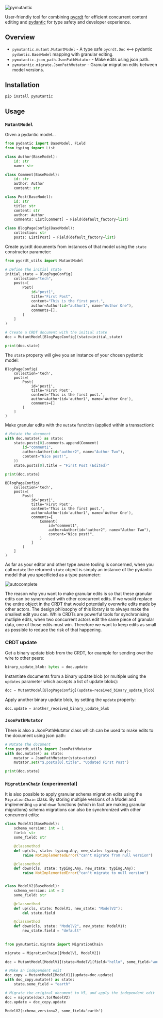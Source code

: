![pymutantic](logo.png)

User-friendly tool for combining [pycrdt](https://github.com/jupyter-server/pycrdt) for efficient concurrent content editing and [pydantic](https://docs.pydantic.dev/latest/) for type safety and developer experience.

## Overview

* `pymutantic.mutant.MutantModel` - A type safe `pycrdt.Doc` ⟷ pydantic `pydantic.BaseModel` mapping with granular editing.
* `pymutantic.json_path.JsonPathMutator` - Make edits using json path.
* `pymutantic.migrate.JsonPathMutator` - Granular migration edits between model versions.

## Installation

```bash
pip install pymutantic
```

## Usage

### `MutantModel`

Given a pydantic model...

```python
from pydantic import BaseModel, Field
from typing import List

class Author(BaseModel):
    id: str
    name: str

class Comment(BaseModel):
    id: str
    author: Author
    content: str

class Post(BaseModel):
    id: str
    title: str
    content: str
    author: Author
    comments: List[Comment] = Field(default_factory=list)

class BlogPageConfig(BaseModel):
    collection: str
    posts: List[Post] = Field(default_factory=list)
```

Create pycrdt documents from instances of that model using the `state` constructor parameter:

```python
from pycrdt_utils import MutantModel

# Define the initial state
initial_state = BlogPageConfig(
    collection="tech",
    posts=[
        Post(
            id="post1",
            title="First Post",
            content="This is the first post.",
            author=Author(id="author1", name="Author One"),
            comments=[],
        )
    ]
)

# Create a CRDT document with the initial state
doc = MutantModel[BlogPageConfig](state=initial_state)

print(doc.state)
```

The `state` property will give you an instance of your chosen pydantic model:

```text
BlogPageConfig(
    collection='tech',
    posts=[
        Post(
            id='post1',
            title='First Post',
            content='This is the first post.',
            author=Author(id='author1', name='Author One'),
            comments=[]
        )
    ]
)
```

Make granular edits with the `mutate` function (applied within a transaction):

```python
# Mutate the document
with doc.mutate() as state:
    state.posts[0].comments.append(Comment(
        id="comment1",
        author=Author(id="author2", name="Author Two"),
        content="Nice post!",
    ))
    state.posts[0].title = "First Post (Edited)"

print(doc.state)
```

```
BBlogPageConfig(
    collection='tech',
    posts=[
        Post(
            id='post1',
            title='First Post',
            content='This is the first post.',
            author=Author(id='author1', name='Author One'),
            comments=[
                Comment(
                    id="comment1",
                    author=Author(id="author2", name="Author Two"),
                    content="Nice post!",
                )
            ]
        )
    ]
)
```

As far as your editor and other type aware tooling is concerned, when you call `mutate` the returned `state` object is simply an instance of the pydantic model that you specificied as a type parameter:

![autocomplete](autocomplete.png)

The reason why you want to make granular edits is so that these granular edits can be syncronised with other concurrent edits. If we would replace the entire object in the CRDT that would potentially overwrite edits made by other actors. The design philosophy of this library is to always make the smallest edit you can. While CRDTs are powerful tools for synchronising mutliple edits, when two concurrent actors edit the same piece of granular data, one of those edits must win. Therefore we want to keep edits as small as possible to reduce the risk of that happening.

### CRDT update

Get a binary update blob from the CRDT, for example for sending over the wire to other peers:

```python
binary_update_blob: bytes = doc.update
```

Instantiate documents from a binary update blob (or multiple using the `updates` parameter which accepts a list of update blobs):

```python
doc = MutantModel[BlogPageConfig](update=received_binary_update_blob)    
```

Apply another binary update blob, by setting the `update` property:


```python
doc.update = another_received_binary_update_blob
```

### `JsonPathMutator`

There is also a JsonPathMutator class which can be used to make edits to the document using json path:

```python
# Mutate the document
from pycrdt_utils import JsonPathMutator
with doc.mutate() as state:
    mutator = JsonPathMutator(state=state)
    mutator.set("$.posts[0].title", "Updated First Post")

print(doc.state)
```

### `MigrationChain` (experimental)

It is also possible to apply granular schema migration edits using the `MigrationChain` class. By storing multiple versions of a Model and implementing `up` and `down` functions (which in fact are making granular migrations) schema migrations can also be synchronized with other concurrent edits:


```python
class ModelV1(BaseModel):
    schema_version: int = 1
    field: str
    some_field: str

    @classmethod
    def up(cls, state: typing.Any, new_state: typing.Any):
        raise NotImplementedError("can't migrate from null version")

    @classmethod
    def down(cls, state: typing.Any, new_state: typing.Any):
        raise NotImplementedError("can't migrate to null version")


class ModelV2(BaseModel):
    schema_version: int = 2
    some_field: str

    @classmethod
    def up(cls, state: ModelV1, new_state: "ModelV2"):
        del state.field

    @classmethod
    def down(cls, state: "ModelV2", new_state: ModelV1):
        new_state.field = "default"
        
        
from pymutantic.migrate import MigrationChain

migrate = MigrationChain([ModelV1, ModelV2])

doc = MutantModel[ModelV1](state=ModelV1(field="hello", some_field="world"))

# Make an independent edit
doc_copy = MutantModel[ModelV1](update=doc.update)
with doc_copy.mutate() as state:
    state.some_field = "earth"

# Migrate the original document to V5, and apply the independent edit
doc = migrate(doc).to(ModelV2)
doc.update = doc_copy.update
```

```text
ModelV2(schema_version=2, some_field='earth')
```